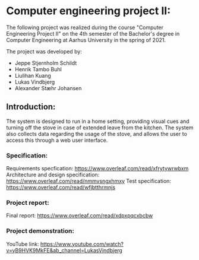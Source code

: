 # Computer engineering project II:
The following project was realized during the course "Computer Engineering Project II" on the 4th semester of the Bachelor's degree in Computer Engineering at Aarhus University in the spring of 2021. 

The project was developed by: 
* Jeppe Stjernholm Schildt
* Henrik Tambo Buhl
* Liulihan Kuang
* Lukas Vindbjerg
* Alexander Stæhr Johansen

## Introduction: 
The system is designed to run in a home setting, providing visual cues and turning off the stove in case of extended leave from the kitchen. The system also collects data regarding the usage of the stove, and allows the user to access this through a web user interface.

### Specification:
Requirements specfication: https://www.overleaf.com/read/xfrytywrwbxm
Architecture and design specification: https://www.overleaf.com/read/nmmvsngxhmxy
Test specification: https://www.overleaf.com/read/wfjbtthrmnjs

### Project report:
Final report: https://www.overleaf.com/read/xdpxpqcxbcbw

### Project demonstration: 
YouTube link: https://www.youtube.com/watch?v=yB9HVK9MkFE&ab_channel=LukasVindbjerg
